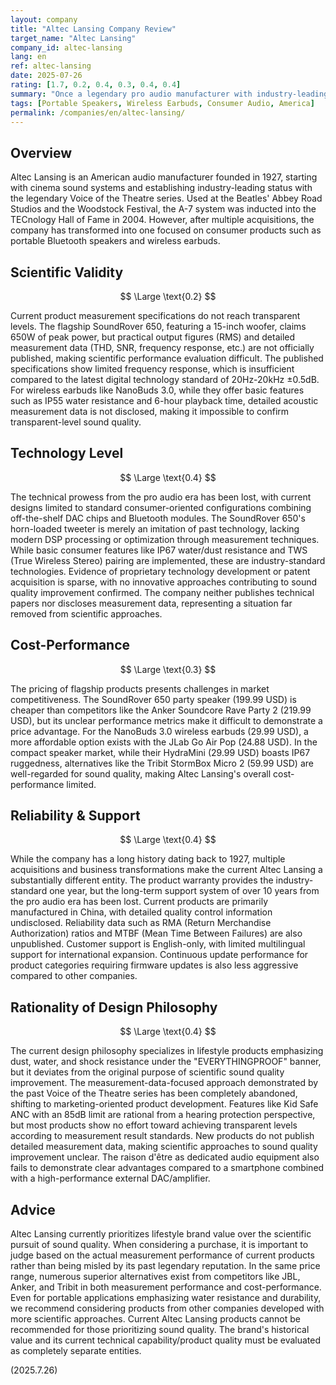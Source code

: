 ```yaml
---
layout: company
title: "Altec Lansing Company Review"
target_name: "Altec Lansing"
company_id: altec-lansing
lang: en
ref: altec-lansing
date: 2025-07-26
rating: [1.7, 0.2, 0.4, 0.3, 0.4, 0.4]
summary: "Once a legendary pro audio manufacturer with industry-leading technology, now focused on consumer portable products. Scientific measurement performance falls far short of transparent levels, and technical superiority has been lost."
tags: [Portable Speakers, Wireless Earbuds, Consumer Audio, America]
permalink: /companies/en/altec-lansing/
---
```


## Overview

Altec Lansing is an American audio manufacturer founded in 1927, starting with cinema sound systems and establishing industry-leading status with the legendary Voice of the Theatre series. Used at the Beatles' Abbey Road Studios and the Woodstock Festival, the A-7 system was inducted into the TECnology Hall of Fame in 2004. However, after multiple acquisitions, the company has transformed into one focused on consumer products such as portable Bluetooth speakers and wireless earbuds.

## Scientific Validity

$$ \Large \text{0.2} $$

Current product measurement specifications do not reach transparent levels. The flagship SoundRover 650, featuring a 15-inch woofer, claims 650W of peak power, but practical output figures (RMS) and detailed measurement data (THD, SNR, frequency response, etc.) are not officially published, making scientific performance evaluation difficult. The published specifications show limited frequency response, which is insufficient compared to the latest digital technology standard of 20Hz-20kHz ±0.5dB. For wireless earbuds like NanoBuds 3.0, while they offer basic features such as IP55 water resistance and 6-hour playback time, detailed acoustic measurement data is not disclosed, making it impossible to confirm transparent-level sound quality.

## Technology Level

$$ \Large \text{0.4} $$

The technical prowess from the pro audio era has been lost, with current designs limited to standard consumer-oriented configurations combining off-the-shelf DAC chips and Bluetooth modules. The SoundRover 650's horn-loaded tweeter is merely an imitation of past technology, lacking modern DSP processing or optimization through measurement techniques. While basic consumer features like IP67 water/dust resistance and TWS (True Wireless Stereo) pairing are implemented, these are industry-standard technologies. Evidence of proprietary technology development or patent acquisition is sparse, with no innovative approaches contributing to sound quality improvement confirmed. The company neither publishes technical papers nor discloses measurement data, representing a situation far removed from scientific approaches.

## Cost-Performance

$$ \Large \text{0.3} $$

The pricing of flagship products presents challenges in market competitiveness. The SoundRover 650 party speaker (199.99 USD) is cheaper than competitors like the Anker Soundcore Rave Party 2 (219.99 USD), but its unclear performance metrics make it difficult to demonstrate a price advantage. For the NanoBuds 3.0 wireless earbuds (29.99 USD), a more affordable option exists with the JLab Go Air Pop (24.88 USD). In the compact speaker market, while their HydraMini (29.99 USD) boasts IP67 ruggedness, alternatives like the Tribit StormBox Micro 2 (59.99 USD) are well-regarded for sound quality, making Altec Lansing's overall cost-performance limited.

## Reliability & Support

$$ \Large \text{0.4} $$

While the company has a long history dating back to 1927, multiple acquisitions and business transformations make the current Altec Lansing a substantially different entity. The product warranty provides the industry-standard one year, but the long-term support system of over 10 years from the pro audio era has been lost. Current products are primarily manufactured in China, with detailed quality control information undisclosed. Reliability data such as RMA (Return Merchandise Authorization) ratios and MTBF (Mean Time Between Failures) are also unpublished. Customer support is English-only, with limited multilingual support for international expansion. Continuous update performance for product categories requiring firmware updates is also less aggressive compared to other companies.

## Rationality of Design Philosophy

$$ \Large \text{0.4} $$

The current design philosophy specializes in lifestyle products emphasizing dust, water, and shock resistance under the "EVERYTHINGPROOF" banner, but it deviates from the original purpose of scientific sound quality improvement. The measurement-data-focused approach demonstrated by the past Voice of the Theatre series has been completely abandoned, shifting to marketing-oriented product development. Features like Kid Safe ANC with an 85dB limit are rational from a hearing protection perspective, but most products show no effort toward achieving transparent levels according to measurement result standards. New products do not publish detailed measurement data, making scientific approaches to sound quality improvement unclear. The raison d'être as dedicated audio equipment also fails to demonstrate clear advantages compared to a smartphone combined with a high-performance external DAC/amplifier.

## Advice

Altec Lansing currently prioritizes lifestyle brand value over the scientific pursuit of sound quality. When considering a purchase, it is important to judge based on the actual measurement performance of current products rather than being misled by its past legendary reputation. In the same price range, numerous superior alternatives exist from competitors like JBL, Anker, and Tribit in both measurement performance and cost-performance. Even for portable applications emphasizing water resistance and durability, we recommend considering products from other companies developed with more scientific approaches. Current Altec Lansing products cannot be recommended for those prioritizing sound quality. The brand's historical value and its current technical capability/product quality must be evaluated as completely separate entities.

(2025.7.26)
